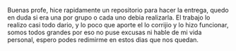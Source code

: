 Buenas profe, hice rapidamente un repositorio para hacer la entrega, quedo en duda si era una por grupo o cada uno debia realizarla. 
El trabajo lo realizo casi todo dario, y lo poco que aporte el lo corrijio y lo hizo funcionar, somos todos grandes por eso no puse excusas ni hable de mi vida personal, espero podes redimirme en estos dias que nos quedan. 

